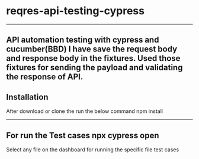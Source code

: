 # reqres-api-testing-cypress
---------------------------------
API automation testing with cypress and cucumber(BBD)
I have save the request body and response body in the fixtures.
Used those fixtures for sending the payload and validating the response of API. 
---------------------------------
Installation
---------------------------------
After download or clone the run the below command
npm install

---------------------------------

For run the Test cases
npx cypress open
---------------------------------

Select any file on the dashboard for running the specific file test cases